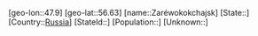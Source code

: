 ﻿---
location: [56.63,47.9]
type: City
tags:
- geo/City


SpocWebEntityId: 35792
isDeleted: false
confidential: public

---
[geo-lon::47.9]
[geo-lat::56.63]
[name::Zaréwokokchajsk]
[State::]
[Country::[Russia](geo/Continent/Europe/Russia.md)]
[StateId::]
[Population::]
[Unknown::]

